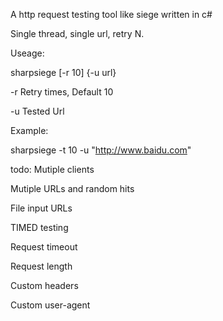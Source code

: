 ﻿A http request testing tool like siege written in c#

Single thread, single url, retry N.

Useage:

sharpsiege [-r 10] {-u url}

-r Retry times, Default 10

-u Tested Url

Example:

sharpsiege -t 10 -u "http://www.baidu.com"

todo:
Mutiple clients

Mutiple URLs and random hits

File input URLs

TIMED testing

Request timeout

Request length

Custom headers

Custom user-agent